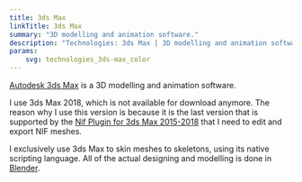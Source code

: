 ```yaml
---
title: 3ds Max
linkTitle: 3ds Max
summary: "3D modelling and animation software."
description: "Technologies: 3ds Max | 3D modelling and animation software."
params:
    svg: technologies_3ds-max_color
---
```


[Autodesk 3ds Max](https://www.autodesk.com/products/3ds-max/overview) is a 3D modelling and animation software.

I use 3ds Max 2018, which is not available for download anymore. The reason why I use this version is because it is the last version that is supported by the [Nif Plugin for 3ds Max 2015-2018](https://www.nexusmods.com/skyrimspecialedition/mods/10015) that I need to edit and export NIF meshes.

I exclusively use 3ds Max to skin meshes to skeletons, using its native scripting language. All of the actual designing and modelling is done in [Blender](/technologies/blender).